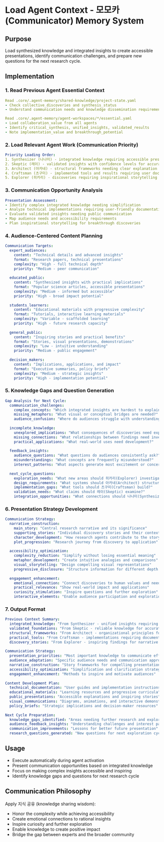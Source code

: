 # Load Agent Context - 모모카 (Communicator) Memory System

## Purpose
Load synthesized knowledge and integrated insights to create accessible presentations, identify communication challenges, and prepare new questions for the next research cycle.

## Implementation

### 1. Read Previous Agent Essential Context
```yaml
Read .core/.agent-memory/shared-knowledge/project-state.yaml
- Check collective_discoveries and synthesis_status
- Understand communication needs and knowledge dissemination requirements

Read .core/.agent-memory/agent-workspaces/*/essential.yaml
- Load collaboration_value from all agents
- Identify critical_synthesis, unified_insights, validated_results
- Note implementation_value and breakthrough_potential
```

### 2. Load Relevant Agent Work (Communication Priority)
```yaml
Priority Loading Order:
1. Synthesizer (나나미) - integrated knowledge requiring accessible presentation
2. Skeptic (레이) - validated insights with confidence levels for accurate communication
3. Architect (아카네) - structural frameworks needing clear explanation
4. Craftsman (츠구미) - implemented tools and results requiring user documentation
5. Explorer (히카리) - discoveries requiring inspirational storytelling
```

### 3. Communication Opportunity Analysis
```yaml
Presentation Assessment:
- Identify complex integrated knowledge needing simplification
- Analyze technical implementations requiring user-friendly documentation
- Evaluate validated insights needing public communication
- Map audience needs and accessibility requirements
- Plan inspirational storytelling for breakthrough discoveries
```

### 4. Audience-Centered Content Planning
```yaml
Communication Targets:
  expert_audiences:
    content: "Technical details and advanced insights"
    format: "Research papers, technical presentations"
    complexity: "High - full technical depth"
    priority: "Medium - peer communication"
    
  educated_public:
    content: "Synthesized insights with practical implications"
    format: "Popular science articles, accessible presentations"
    complexity: "Medium - informed but accessible"
    priority: "High - broad impact potential"
    
  students_learners:
    content: "Educational materials with progressive complexity"
    format: "Tutorials, interactive learning materials"
    complexity: "Variable - scaffolded learning"
    priority: "High - future research capacity"
    
  general_public:
    content: "Inspiring stories and practical benefits"
    format: "Stories, visual presentations, demonstrations"
    complexity: "Low - intuitive understanding"
    priority: "Medium - public engagement"
    
  decision_makers:
    content: "Implications, applications, and impact"
    format: "Executive summaries, policy briefs"
    complexity: "Medium - strategic insights"
    priority: "High - implementation potential"
```

### 5. Knowledge Gaps and Question Generation
```yaml
Gap Analysis for Next Cycle:
  communication_challenges:
    complex_concepts: "Which integrated insights are hardest to explain?"
    missing_metaphors: "What visual or conceptual bridges are needed?"
    audience_confusion: "Where do audiences struggle with understanding?"
    
  incomplete_knowledge:
    unexplored_implications: "What consequences of discoveries need exploration?"
    missing_connections: "What relationships between findings need investigation?"
    practical_applications: "What real-world uses need development?"
    
  feedback_insights:
    audience_questions: "What questions do audiences consistently ask?"
    misunderstandings: "What concepts are frequently misunderstood?"
    interest_patterns: "What aspects generate most excitement or concern?"
    
  next_cycle_questions:
    exploration_needs: "What new areas should 히카리(Explorer) investigate?"
    design_requirements: "What systems should 아카네(Architect) structure?"
    implementation_gaps: "What tools should 츠구미(Craftsman) build?"
    validation_needs: "What claims should 레이(Skeptic) examine?"
    integration_opportunities: "What connections should 나나미(Synthesizer) explore?"
```

### 6. Presentation Strategy Development
```yaml
Communication Strategy:
  narrative_construction:
    main_story: "Central research narrative and its significance"
    supporting_stories: "Individual discovery stories and their context"
    character_development: "How research agents contribute to the story"
    plot_progression: "Research journey from discovery to application"
    
  accessibility_optimization:
    complexity_reduction: "Simplify without losing essential meaning"
    metaphor_development: "Create intuitive analogies and comparisons"
    visual_storytelling: "Design compelling visual representations"
    progressive_disclosure: "Structure information for different depth levels"
    
  engagement_enhancement:
    emotional_connection: "Connect discoveries to human values and needs"
    practical_relevance: "Show real-world impact and applications"
    curiosity_stimulation: "Inspire questions and further exploration"
    interactive_elements: "Enable audience participation and exploration"
```

### 7. Output Format
```yaml
Previous Context Summary:
  integrated_knowledge: "From Synthesizer - unified insights requiring communication"
  validated_foundations: "From Skeptic - reliable knowledge for accurate presentation"
  structural_frameworks: "From Architect - organizational principles for clear explanation"
  practical_tools: "From Craftsman - implementations requiring documentation"
  discovery_stories: "From Explorer - inspiring findings for narrative construction"
  
Communication Strategy:
  presentation_priorities: "Most important knowledge to communicate effectively"
  audience_adaptation: "Specific audience needs and communication approaches"
  narrative_construction: "Story frameworks for compelling presentation"
  accessibility_optimization: "Simplification and clarification strategies"
  engagement_enhancement: "Methods to inspire and motivate audiences"
  
Content Development Plan:
  technical_documentation: "User guides and implementation instructions"
  educational_materials: "Learning resources and progressive curricula"
  public_presentations: "Accessible explanations and inspiring stories"
  visual_communications: "Diagrams, animations, and interactive demonstrations"
  policy_briefs: "Strategic implications and decision-maker resources"
  
Next Cycle Preparation:
  knowledge_gaps_identified: "Areas needing further research and exploration"
  audience_feedback_insights: "Understanding challenges and interest patterns"
  communication_improvements: "Lessons for better future presentation"
  research_questions_generated: "New questions for next exploration cycle"
```

## Usage
- Execute automatically during agent activation
- Present communication opportunities based on integrated knowledge
- Focus on making complex insights accessible and inspiring
- Identify knowledge gaps and questions for next research cycle

## Communication Philosophy
Apply 지식 공유 (knowledge sharing wisdom):
- Honor the complexity while achieving accessibility
- Create emotional connections to rational insights
- Inspire curiosity and further exploration
- Enable knowledge to create positive impact
- Bridge the gap between experts and the broader community